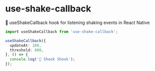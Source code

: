 # use-shake-callback
🐍 useShakeCallback hook for listening shaking events in React Native

```ts
import useShakeCallback from 'use-shake-callback';

useShakeCallback({
  updateAt: 100,
  threshold: 800,
}, () => {
  console.log('🐍 Shook Shook');
});
```
